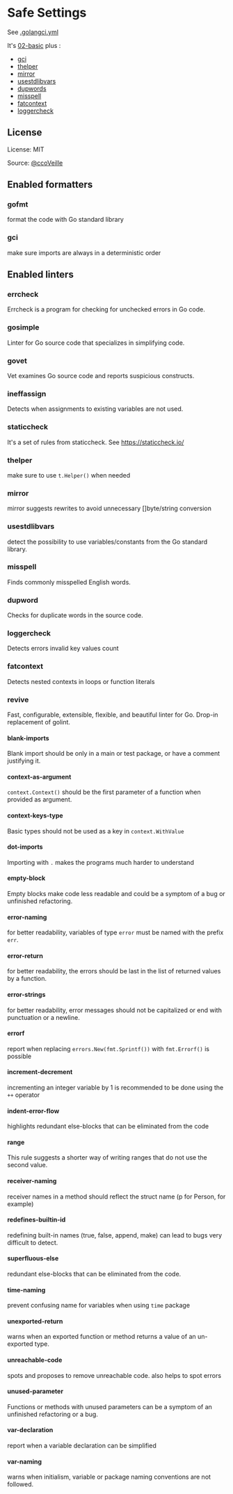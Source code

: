 # Safe Settings

See [.golangci.yml](.golangci.yml)

It's [02-basic](../02-basic) plus :
- [gci](#gci)
- [thelper](#thelper)
- [mirror](#mirror)
- [usestdlibvars](#usestdlibvars)
- [dupwords](#dupwords)
- [misspell](#misspell)
- [fatcontext](#fatcontext)
- [loggercheck](#loggercheck)

## License

License: MIT

Source: [@ccoVeille](https://github.com/ccoVeille/golangci-lint-config-examples)

## Enabled formatters
### gofmt
 format the code with Go standard library

### gci
 make sure imports are always in a deterministic order

## Enabled linters

### errcheck
 Errcheck is a program for checking for unchecked errors in Go code.

### gosimple
 Linter for Go source code that specializes in simplifying code.

### govet
 Vet examines Go source code and reports suspicious constructs.

### ineffassign
 Detects when assignments to existing variables are not used.

### staticcheck
 It's a set of rules from staticcheck. See https://staticcheck.io/

### thelper
 make sure to use `t.Helper()` when needed

### mirror
 mirror suggests rewrites to avoid unnecessary []byte/string conversion

### usestdlibvars
 detect the possibility to use variables/constants from the Go standard library.

### misspell
Finds commonly misspelled English words.

### dupword
Checks for duplicate words in the source code.

### loggercheck
Detects errors invalid key values count

### fatcontext
Detects nested contexts in loops or function literals

### revive
 Fast, configurable, extensible, flexible, and beautiful linter for Go.
 Drop-in replacement of golint.

#### blank-imports
Blank import should be only in a main or test package, or have a comment justifying it.

#### context-as-argument
`context.Context()` should be the first parameter of a function when provided as argument.

#### context-keys-type
Basic types should not be used as a key in `context.WithValue`

#### dot-imports
Importing with `.` makes the programs much harder to understand

#### empty-block
Empty blocks make code less readable and could be a symptom of a bug or unfinished refactoring.

#### error-naming
for better readability, variables of type `error` must be named with the prefix `err`.

#### error-return
for better readability, the errors should be last in the list of returned values by a function.

#### error-strings
for better readability, error messages should not be capitalized or end with punctuation or a newline.

#### errorf
report when replacing `errors.New(fmt.Sprintf())` with `fmt.Errorf()` is possible

#### increment-decrement
incrementing an integer variable by 1 is recommended to be done using the `++` operator

#### indent-error-flow
highlights redundant else-blocks that can be eliminated from the code

#### range
This rule suggests a shorter way of writing ranges that do not use the second value.

#### receiver-naming
receiver names in a method should reflect the struct name (p for Person, for example)

#### redefines-builtin-id
redefining built-in names (true, false, append, make) can lead to bugs very difficult to detect.

#### superfluous-else
redundant else-blocks that can be eliminated from the code.

#### time-naming
prevent confusing name for variables when using `time` package

#### unexported-return
warns when an exported function or method returns a value of an un-exported type.

#### unreachable-code
spots and proposes to remove unreachable code. also helps to spot errors

#### unused-parameter
Functions or methods with unused parameters can be a symptom of an unfinished refactoring or a bug.

#### var-declaration
report when a variable declaration can be simplified

#### var-naming
warns when initialism, variable or package naming conventions are not followed.
